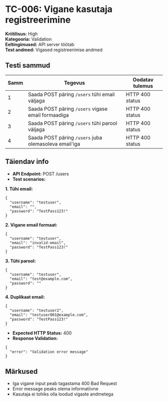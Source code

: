# TC-006: Vigane kasutaja registreerimine

**Kriitilisus:** High  
**Kategooria:** Validation  
**Eeltingimused:** API server töötab  
**Test andmed:** Vigased registreerimise andmed

## Testi sammud

| Samm | Tegevus | Oodatav tulemus |
|------|---------|-----------------|
| 1 | Saada POST päring `/users` tühi email väljaga | HTTP 400 status |
| 2 | Saada POST päring `/users` vigase email formaadiga | HTTP 400 status |
| 3 | Saada POST päring `/users` tühi parool väljaga | HTTP 400 status |
| 4 | Saada POST päring `/users` juba olemasoleva email'iga | HTTP 400 status |

## Täiendav info
- **API Endpoint:** POST /users
- **Test scenarios:**

**1. Tühi email:**
```
{
  "username": "testuser",
  "email": "",
  "password": "TestPass123!"
}
```

**2. Vigane email formaat:**
```
{
  "username": "testuser", 
  "email": "invalid-email",
  "password": "TestPass123!"
}
```

**3. Tühi parool:**
```
{
  "username": "testuser",
  "email": "test@example.com",
  "password": ""
}
```

**4. Duplikaat email:**
```
{
  "username": "testuser2",
  "email": "testuser001@example.com",
  "password": "TestPass123!"
}
```

- **Expected HTTP Status:** 400
- **Response Validation:**
```
{
  "error": "Validation error message"
}
```

## Märkused
- Iga vigane input peab tagastama 400 Bad Request
- Error message peaks olema informatiivne
- Kasutaja ei tohiks olla loodud vigaste andmetega